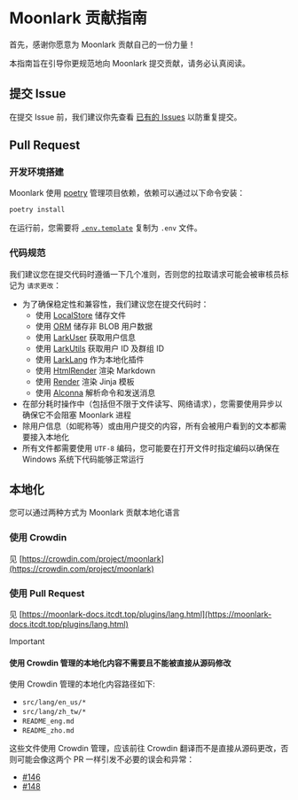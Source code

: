 # Moonlark 贡献指南

首先，感谢你愿意为 Moonlark 贡献自己的一份力量！

本指南旨在引导你更规范地向 Moonlark 提交贡献，请务必认真阅读。

## 提交 Issue

在提交 Issue 前，我们建议你先查看 [已有的 Issues](https://github.com/Moonlark-Dev/Moonlark/issues) 以防重复提交。

## Pull Request

### 开发环境搭建

Moonlark 使用 [poetry](https://python-poetry.org/) 管理项目依赖，依赖可以通过以下命令安装：

```bash
poetry install
```

在运行前，您需要将 [`.env.template`](.env.template) 复制为 `.env` 文件。

### 代码规范

我们建议您在提交代码时遵循一下几个准则，否则您的拉取请求可能会被审核员标记为 `请求更改`：

- 为了确保稳定性和兼容性，我们建议您在提交代码时：
    - 使用 [LocalStore](https://github.com/nonebot/plugin-localstore) 储存文件
    - 使用 [ORM](https://github.com/nonebot/plugin-orm) 储存非 BLOB 用户数据
    - 使用 [LarkUser](src/plugins/nonebot_plugin_larkuser) 获取用户信息
    - 使用 [LarkUtils](src/plugins/nonebot_plugin_larkutils) 获取用户 ID 及群组 ID
    - 使用 [LarkLang](src/plugins/nonebot_plugin_larklang) 作为本地化插件
    - 使用 [HtmlRender](https://github.com/kexue-z/nonebot-plugin-htmlrender) 渲染 Markdown
    - 使用 [Render](src/plugins/nonebot_plugin_render) 渲染 Jinja 模板
    - 使用 [Alconna](https://github.com/nonebot/plugin-alconna) 解析命令和发送消息
- 在部分耗时操作中（包括但不限于文件读写、网络请求），您需要使用异步以确保它不会阻塞 Moonlark 进程
- 除用户信息（如昵称等）或由用户提交的内容，所有会被用户看到的文本都需要接入本地化
- 所有文件都需要使用 `UTF-8` 编码，您可能要在打开文件时指定编码以确保在 Windows 系统下代码能够正常运行

## 本地化

您可以通过两种方式为 Moonlark 贡献本地化语言

### 使用 Crowdin

见 [https://crowdin.com/project/moonlark](https://crowdin.com/project/moonlark)

### 使用 Pull Request

见 [https://moonlark-docs.itcdt.top/plugins/lang.html](https://moonlark-docs.itcdt.top/plugins/lang.html)

> [!IMPORTANT]
> #### 使用 Crowdin 管理的本地化内容不需要且不能被直接从源码修改
>
> 使用 Crowdin 管理的本地化内容路径如下:
>
> - `src/lang/en_us/*`
> - `src/lang/zh_tw/*`
> - `README_eng.md`
> - `README_zho.md`
>
> 这些文件使用 Crowdin 管理，应该前往 Crowdin 翻译而不是直接从源码更改，否则可能会像这两个 PR 一样引发不必要的误会和异常：
>
> - [#146](https://github.com/Moonlark-Dev/Moonlark/pull/146)
> - [#148](https://github.com/Moonlark-Dev/Moonlark/pull/148)
